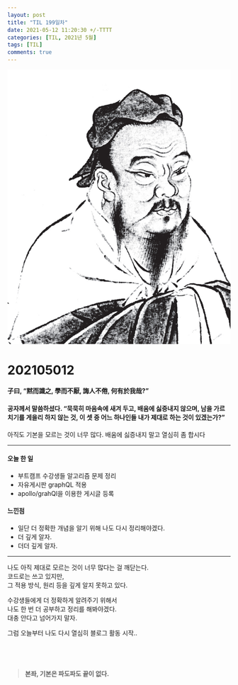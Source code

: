 ```yaml
---
layout: post
title: "TIL 199일차"
date: 2021-05-12 11:20:30 +/-TTTT
categories: [TIL, 2021년 5월]
tags: [TIL]
comments: true
---
```


![image](/assets/img/sample/avatar.jpg)

# **202105012**

#### **子曰, “黙而識之, 學而不厭, 誨人不倦, 何有於我哉?”**

#### **공자께서 말씀하셨다. “묵묵히 마음속에 새겨 두고, 배움에 싫증내지 않으며, 남을 가르치기를 게을리 하지 않는 것, 이 셋 중 어느 하나인들 내가 제대로 하는 것이 있겠는가?”**

아직도 기본을 모르는 것이 너무 많다. 배움에 싫증내지 말고 열심히 좀 합시다

---

#### **오늘 한 일**

- 부트캠프 수강생들 알고리즘 문제 정리
- 자유게시판 graphQL 적용
- apollo/grahQl을 이용한 게시글 등록

#### **느낀점**

- 일단 더 정확한 개념을 알기 위해 나도 다시 정리해야겠다.
- 더 깊게 알자.
- 더더 깊게 알자. 

---

나도 아직 제대로 모르는 것이 너무 많다는 걸 깨닫는다.  
코드로는 쓰고 있지만,  
그 적용 방식, 원리 등을 깊게 알지 못하고 있다.  

수강생들에게 더 정확하게 알려주기 위해서  
나도 한 번 더 공부하고 정리를 해봐야겠다.  
대충 안다고 넘어가지 말자.  

그럼 오늘부터 나도 다시 열심히 블로그 활동 시작..

## <br>

> **본좌, 기본은 파도파도 끝이 없다.**
